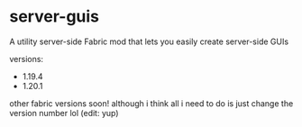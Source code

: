 # server-guis
A utility server-side Fabric mod that lets you easily create server-side GUIs

versions:
 - 1.19.4
 - 1.20.1

other fabric versions soon! although i think all i need to do is just change the version number lol (edit: yup)
